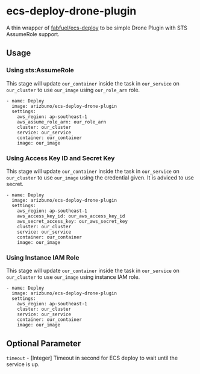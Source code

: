 # ecs-deploy-drone-plugin
A thin wrapper of [fabfuel/ecs-deploy](https://github.com/fabfuel/ecs-deploy) to be simple Drone Plugin with STS AssumeRole support.

## Usage

### Using sts:AssumeRole

This stage will update `our_container` inside the task in `our_service` on `our_cluster` to use `our_image` using `our_role_arn` role.

```
- name: Deploy
  image: arizbuno/ecs-deploy-drone-plugin
  settings:
    aws_region: ap-southeast-1
    aws_assume_role_arn: our_role_arn
    cluster: our_cluster
    service: our_service
    container: our_container
    image: our_image
```

### Using Access Key ID and Secret Key

This stage will update `our_container` inside the task in `our_service` on `our_cluster` to use `our_image` using the credential given. It is adviced to use secret.

```
- name: Deploy
  image: arizbuno/ecs-deploy-drone-plugin
  settings:
    aws_region: ap-southeast-1
    aws_access_key_id: our_aws_access_key_id
    aws_secret_access_key: our_aws_secret_key
    cluster: our_cluster
    service: our_service
    container: our_container
    image: our_image
```

### Using Instance IAM Role

This stage will update `our_container` inside the task in `our_service` on `our_cluster` to use `our_image` using instance IAM role.

```
- name: Deploy
  image: arizbuno/ecs-deploy-drone-plugin
  settings:
    aws_region: ap-southeast-1
    cluster: our_cluster
    service: our_service
    container: our_container
    image: our_image
```

## Optional Parameter

`timeout` - [Integer] Timeout in second for ECS deploy to wait until the service is up.